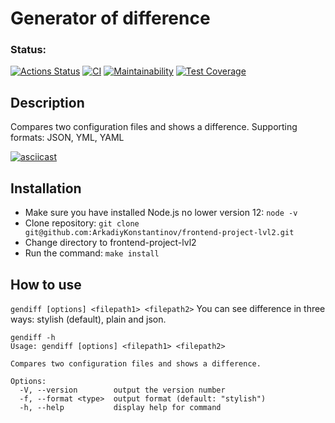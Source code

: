 # Generator of difference
### Status:
[![Actions Status](https://github.com/ArkadiyKonstantinov/frontend-project-lvl2/workflows/hexlet-check/badge.svg)](https://github.com/ArkadiyKonstantinov/frontend-project-lvl2/actions)
[![CI](https://github.com/ArkadiyKonstantinov/frontend-project-lvl2/actions/workflows/ci.yml/badge.svg)](https://github.com/ArkadiyKonstantinov/frontend-project-lvl2/actions/workflows/ci.yml)
[![Maintainability](https://api.codeclimate.com/v1/badges/9632acbe5a72977fe3ff/maintainability)](https://codeclimate.com/github/ArkadiyKonstantinov/frontend-project-lvl2/maintainability)
[![Test Coverage](https://api.codeclimate.com/v1/badges/9632acbe5a72977fe3ff/test_coverage)](https://codeclimate.com/github/ArkadiyKonstantinov/frontend-project-lvl2/test_coverage)

## Description
Compares two configuration files and shows a difference. Supporting formats: JSON, YML, YAML

[![asciicast](https://asciinema.org/a/YrtCROHa6sPLVujVeTA4uc45C.svg)](https://asciinema.org/a/YrtCROHa6sPLVujVeTA4uc45C)

## Installation
- Make sure you have installed Node.js no lower version 12: `node -v`
- Clone repository: `git clone git@github.com:ArkadiyKonstantinov/frontend-project-lvl2.git`
- Change directory to frontend-project-lvl2
- Run the command: `make install`


## How to use
`gendiff [options] <filepath1> <filepath2>`
You can see difference in three ways: stylish (default), plain and json.

```
gendiff -h
Usage: gendiff [options] <filepath1> <filepath2>

Compares two configuration files and shows a difference.

Options:
  -V, --version        output the version number
  -f, --format <type>  output format (default: "stylish")
  -h, --help           display help for command
  ```
  